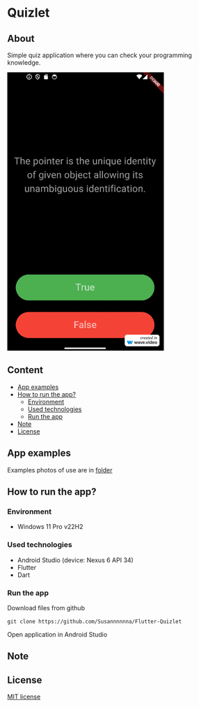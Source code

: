 # Quizlet
## About
Simple quiz application where you can check your programming knowledge. 

![Application image - main page](./assets/gifs/quizlet.gif)

## Content
- [App examples](./README.md#app-examples)
- [How to run the app?](./README.md#how-to-run-the-app)
  - [Environment](./README.md#environment)
  - [Used technologies](./README.md#used-technologies)
  - [Run the app](./README.md#run-the-app)
- [Note](./README.md#note)
- [License](./README.md#license)

## App examples
Examples photos of use are in [folder](./assets/images)

## How to run the app?
### Environment
- Windows 11 Pro v22H2

### Used technologies
- Android Studio (device: Nexus 6 API 34)
- Flutter
- Dart

### Run the app
Download files from github
```
git clone https://github.com/Susannnnnna/Flutter-Quizlet
```
Open application in Android Studio

## Note

## License
[MIT license](https://opensource.org/licenses/MIT)
